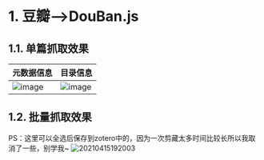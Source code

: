# 1. 豆瓣-->DouBan.js

## 1.1. 单篇抓取效果
| 元数据信息                                                   | 目录信息                                                     |
| ------------------------------------------------------------ | ------------------------------------------------------------ |
|![image](https://user-images.githubusercontent.com/53848822/114980197-b1dda580-9ebe-11eb-90f4-9841b6924aa3.png) | ![image](https://user-images.githubusercontent.com/53848822/114980210-b4d89600-9ebe-11eb-9acb-8d095e49a5fd.png) |



## 1.2. 批量抓取效果

PS：这里可以全选后保存到zotero中的，因为一次剪藏太多时间比较长所以我取消了一些，别学我~
![20210415192003](https://user-images.githubusercontent.com/53848822/114980505-26b0df80-9ebf-11eb-9849-ef7d36633a70.gif)

